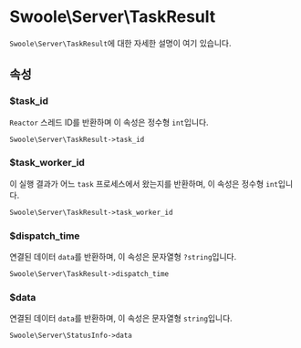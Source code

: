 # Swoole\Server\TaskResult

`Swoole\Server\TaskResult`에 대한 자세한 설명이 여기 있습니다.

## 속성

### $task_id
`Reactor` 스레드 ID를 반환하며 이 속성은 정수형 `int`입니다.

```php
Swoole\Server\TaskResult->task_id
```

### $task_worker_id
이 실행 결과가 어느 `task` 프로세스에서 왔는지를 반환하며, 이 속성은 정수형 `int`입니다.

```php
Swoole\Server\TaskResult->task_worker_id
```

### $dispatch_time
연결된 데이터 `data`를 반환하며, 이 속성은 문자열형 `?string`입니다.

```php
Swoole\Server\TaskResult->dispatch_time
```

### $data
연결된 데이터 `data`를 반환하며, 이 속성은 문자열형 `string`입니다.

```php
Swoole\Server\StatusInfo->data
```
